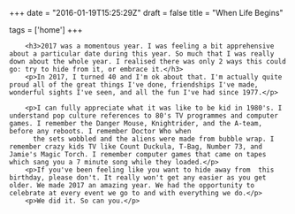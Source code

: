 +++
date = "2016-01-19T15:25:29Z"
draft = false
title = "When Life Begins"

tags = ['home']
+++


        <h3>2017 was a momentous year. I was feeling a bit apprehensive about a particular date during this year. So much that I was really down about the whole year. I realised there was only 2 ways this could go: try to hide from it, or embrace it.</h3>
        <p>In 2017, I turned 40 and I'm ok about that. I'm actually quite proud all of the great things I've done, friendships I've made, wonderful sights I've seen, and all the fun I've had since 1977.</p>

        <p>I can fully appreciate what it was like to be kid in 1980's. I understand pop culture references to 80's TV programmes and computer games. I remember the Danger Mouse, Knightrider, and the A-team, before any reboots. I remember Doctor Who when
          the sets wobbled and the aliens were made from bubble wrap. I remember crazy kids TV like Count Duckula, T-Bag, Number 73, and Jamie's Magic Torch. I remember computer games that came on tapes which sang you a 7 minute song while they loaded.</p>
        <p>If you've been feeling like you want to hide away from  this birthday, please don't. It really won't get any easier as you get older. We made 2017 an amazing year. We had the opportunity to celebrate at every event we go to and with everything we do.</p>
        <p>We did it. So can you.</p>
